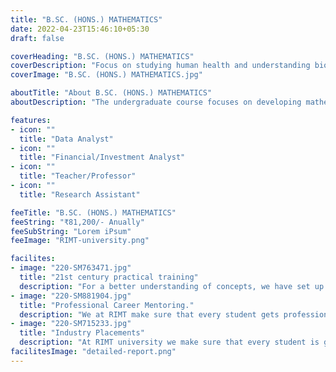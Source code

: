 ```yaml
---
title: "B.SC. (HONS.) MATHEMATICS"
date: 2022-04-23T15:46:10+05:30
draft: false

coverHeading: "B.SC. (HONS.) MATHEMATICS"
coverDescription: "Focus on studying human health and understanding biology"
coverImage: "B.SC. (HONS.) MATHEMATICS.jpg"

aboutTitle: "About B.SC. (HONS.) MATHEMATICS"
aboutDescription: "The undergraduate course focuses on developing mathematical skills in algebra, calculus, and data analysis. Students who are interested in pure math and are interested in interpreting data, finding patterns, and determining conclusions are good candidates for a B. Sc. (Hons.) Mathematics degree. After your graduation from a B. Sc.  (Hons.) Mathematics degree, you can pursue courses like MCA, M. Sc.  IT, and actuarial sciences, MBA or M. Sc. in Mathematics. To get the most out of this course, it’s best to immediately pursue higher studies after having completed your graduation. The world is your oyster afterwards, with a plethora of opportunities in research, academia, and technical institutes."

features:
- icon: ""
  title: "Data Analyst"
- icon: ""
  title: "Financial/Investment Analyst"
- icon: ""
  title: "Teacher/Professor"
- icon: ""
  title: "Research Assistant"

feeTitle: "B.SC. (HONS.) MATHEMATICS"
feeString: "₹81,200/- Anually"
feeSubString: "Lorem iPsum"
feeImage: "RIMT-university.png"

facilites:
- image: "220-SM763471.jpg"
  title: "21st century practical training"
  description: "For a better understanding of concepts, we have set up advanced 21st-century tools equipped with advanced training methods so that students can learn every concept practically in a better way."
- image: "220-SM881904.jpg"
  title: "Professional Career Mentoring."
  description: "We at RIMT make sure that every student gets professional career mentoring from the industry experts to set career targets & for this we have created a career & placement cell too."
- image: "220-SM715233.jpg"
  title: "Industry Placements"
  description: "At RIMT university we make sure that every student is getting placed, each year more than 500 companies visit the campus of RIMT to hire our brightest of the talents"
facilitesImage: "detailed-report.png"
---
```


